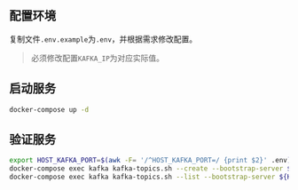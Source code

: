 ## 配置环境

复制文件`.env.example`为`.env`，并根据需求修改配置。

> 必须修改配置`KAFKA_IP`为对应实际值。

## 启动服务

```bash
docker-compose up -d
```

## 验证服务

```bash
export HOST_KAFKA_PORT=$(awk -F= '/^HOST_KAFKA_PORT=/ {print $2}' .env)
docker-compose exec kafka kafka-topics.sh --create --bootstrap-server ${KAFKA_IP}:${HOST_KAFKA_PORT} --topic test_topic
docker-compose exec kafka kafka-topics.sh --list --bootstrap-server ${KAFKA_IP}:${HOST_KAFKA_PORT}
```
